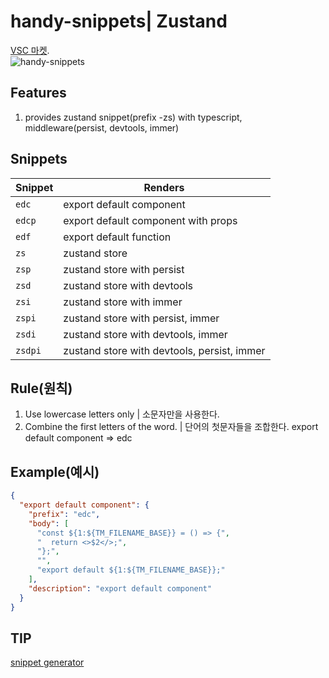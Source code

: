 # handy-snippets| Zustand

[VSC 마켓](https://marketplace.visualstudio.com/items?itemName=handy-kang.handy-snippets).  
![handy-snippets](https://user-images.githubusercontent.com/61446585/216868415-278ae7c9-afc3-4794-809d-af9953f979a3.gif)

## Features

1. provides zustand snippet(prefix -zs) with typescript, middleware(persist, devtools, immer)

## Snippets

| Snippet | Renders                                     |
| ------- | ------------------------------------------- |
| `edc`   | export default component                    |
| `edcp`  | export default component with props         |
| `edf`   | export default function                     |
| `zs`    | zustand store                               |
| `zsp`   | zustand store with persist                  |
| `zsd`   | zustand store with devtools                 |
| `zsi`   | zustand store with immer                    |
| `zspi`  | zustand store with persist, immer           |
| `zsdi`  | zustand store with devtools, immer          |
| `zsdpi` | zustand store with devtools, persist, immer |

## Rule(원칙)

1. Use lowercase letters only | 소문자만을 사용한다.
1. Combine the first letters of the word. | 단어의 첫문자들을 조합한다. export default component => edc

## Example(예시)

```json
{
  "export default component": {
    "prefix": "edc",
    "body": [
      "const ${1:${TM_FILENAME_BASE}} = () => {",
      "  return <>$2</>;",
      "};",
      "",
      "export default ${1:${TM_FILENAME_BASE}};"
    ],
    "description": "export default component"
  }
}
```

## TIP

[snippet generator](https://snippet-generator.app/?description=export+default+function&tabtrigger=edf&snippet=const+%24%7B1%3A%24%7BTM_FILENAME_BASE%2F%28.*%29%2F%24%7B1%3A%2Fpascalcase%7D%2F%7D%7D+%3D+%28%29+%3D%3E+%7B%0A++return%3B%0A%7D%3B%0A%0Aexport+default+%24%7B1%3A%24%7BTM_FILENAME_BASE%7D%7D%3B&mode=vscode)
